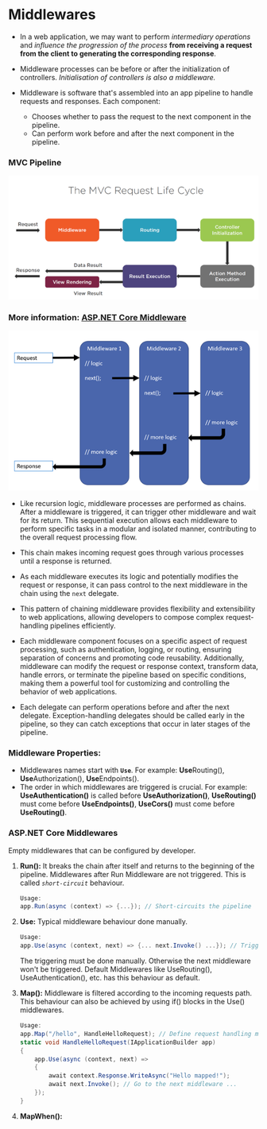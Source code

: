 # Middlewares
- In a web application, we may want to perform *intermediary operations* and *influence the progression of the process* **from receiving a request from the client to generating the corresponding response**.
- Middleware processes can be before or after the initialization of controllers. *Initialisation of controllers is also a middleware.*

- Middleware is software that's assembled into an app pipeline to handle requests and responses. Each component:
    - Chooses whether to pass the request to the next component in the pipeline.
    - Can perform work before and after the next component in the pipeline.
### MVC Pipeline
![Pipeline](pipeline.png)

### More information: [ASP.NET Core Middleware](https://learn.microsoft.com/en-us/aspnet/core/fundamentals/middleware/?view=aspnetcore-8.0)

![middlewares](middlewares.png)

- Like recursion logic, middleware processes are performed as chains. After a middleware is triggered, it can trigger other middleware and wait for its return. This sequential execution allows each middleware to perform specific tasks in a modular and isolated manner, contributing to the overall request processing flow.

- This chain makes incoming request goes through various processes until a response is returned.

- As each middleware executes its logic and potentially modifies the request or response, it can pass control to the next middleware in the chain using the `next` delegate.

- This pattern of chaining middleware provides flexibility and extensibility to web applications, allowing developers to compose complex request-handling pipelines efficiently.

- Each middleware component focuses on a specific aspect of request processing, such as authentication, logging, or routing, ensuring separation of concerns and promoting code reusability. Additionally, middleware can modify the request or response context, transform data, handle errors, or terminate the pipeline based on specific conditions, making them a powerful tool for customizing and controlling the behavior of web applications.

- Each delegate can perform operations before and after the next delegate. Exception-handling delegates should be called early in the pipeline, so they can catch exceptions that occur in later stages of the pipeline.

### Middleware Properties:
- Middlewares names start with **``Use``**. For example: **Use**Routing(), **Use**Authorization(), **Use**Endpoints().
- The order in which middlewares are triggered is crucial. For example: **UseAuthentication()** is called before **UseAuthorization()**, **UseRouting()** must come before **UseEndpoints()**, **UseCors()** must come before **UseRouting()**.

### ASP.NET Core Middlewares
Empty middlewares that can be configured by developer.
1) **Run():** It breaks the chain after itself and returns to the beginning of the pipeline. Middlewares after Run Middleware are not triggered. This is called *``short-circuit``* behaviour.
    ```cs
    Usage:
    app.Run(async (context) => {...}); // Short-circuits the pipeline
    ```

2) **Use:** Typical middleware behaviour done manually.
    ```cs
    Usage:
    app.Use(async (context, next) => {... next.Invoke() ...}); // Triggers the next middleware
    ```
    The triggering must be done manually. Otherwise the next middleware won't be triggered. Default Middlewares like UseRouting(), UseAuthentication(), etc. has this behaviour as default.
3) **Map():** Middleware is filtered according to the incoming requests path. This behaviour can also be achieved by using if() blocks in the Use() middlewares.
    ```cs
    Usage:
    app.Map("/hello", HandleHelloRequest); // Define request handling methods
    static void HandleHelloRequest(IApplicationBuilder app)
    {
        app.Use(async (context, next) =>
        {
            await context.Response.WriteAsync("Hello mapped!");
            await next.Invoke(); // Go to the next middleware ...
        });
    }
    ```
4) **MapWhen():**